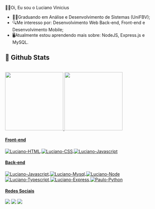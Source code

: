 👨‍💻Oi, Eu sou o Luciano Vinicius

- 👨‍🎓Graduando em Análise e Desenvolvimento de Sistemas (UniFBV); 
- 🔍Me interesso por: Desenvolvimento Web Back-end, Front-end e Desenvolvimento Mobile;
- 🖥️Atualmente estou aprendendo mais sobre: NodeJS, Express.js e MySQL.

## 🌟 Github Stats
<div>
  <a href="https://github.com/LucianoVGomes"><br>
  <img height="190em" src="https://github-readme-stats.vercel.app/api?username=LucianoVGomes&include_all_commits=true&count_private=true&theme=github_dark"/>
  <img height="190em" src="https://github-readme-stats.vercel.app/api/top-langs/?username=LucianoVGomes&langs_count=8&layout=compact&theme=github_dark"/>

  
#### Front-end
  
<div style="display: inline_block">
   <img align="center" alt="Luciano-HTML" src="https://img.shields.io/badge/HTML5-E34F26?style=for-the-badge&logo=html5&logoColor=white">
    <img align="center" alt="Luciano-CSS" src="https://img.shields.io/badge/CSS3-1572B6?style=for-the-badge&logo=css3&logoColor=white">
    <img align="center" alt="Luciano-Javascript" src="https://img.shields.io/badge/JavaScript-F7DF1E?style=for-the-badge&logo=javascript&logoColor=black">
</div>

 #### Back-end

<div style="display: inline_block">
 <img align="center" alt="Luciano-Javascript" src="https://img.shields.io/badge/JavaScript-F7DF1E?style=for-the-badge&logo=javascript&logoColor=black">
 <img align="center" alt="Luciano-Mysql" src="https://img.shields.io/badge/MySQL-005C84?style=for-the-badge&logo=mysql&logoColor=white">
   <img align="center" alt="Luciano-Node" src="https://img.shields.io/badge/Node.js-43853D?style=for-the-badge&logo=node.js&logoColor=white">
    <img align="center" alt="Luciano-Typescript" src="https://img.shields.io/badge/TypeScript-007ACC?style=for-the-badge&logo=typescript&logoColor=white">
    <img align="center" alt="Luciano-Express" src="https://img.shields.io/badge/Express.js-404D59?style=for-the-badge">
    <img align="center" alt="Paulo-Python" src="https://img.shields.io/badge/Python-3776AB?style=for-the-badge&logo=python&logoColor=white">


  #### Redes Sociais
  
<div> 
  <a href="https://www.instagram.com/luciano.vini1/" target="_blank"><img src="https://img.shields.io/badge/-Instagram-%23E4405F?style=for-the-badge&logo=instagram&logoColor=white" target="_blank"></a>
  <a href = "mailto:patosanta1000@gmail.com"><img src="https://img.shields.io/badge/-Gmail-%23333?style=for-the-badge&logo=gmail&logoColor=white" target="_blank"></a>
  <a href="https://www.linkedin.com/in/luciano-vinicius-1b239a21b/" target="_blank"><img src="https://img.shields.io/badge/-LinkedIn-%230077B5?style=for-the-badge&logo=linkedin&logoColor=white" target="_blank"></a>  
</div>
